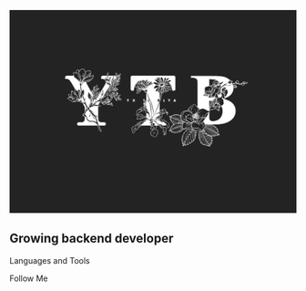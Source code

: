 ![Header](https://github.com/YxTiBlya/YxTiBlya/blob/main/assets/Yx%20Ti%20Blya2.jpg)

## Growing backend developer

Languages and Tools

Follow Me